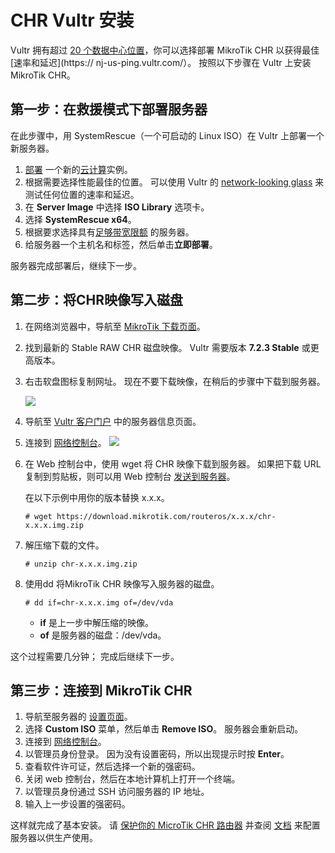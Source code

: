 # CHR Vultr 安装

Vultr 拥有超过 [20 个数据中心位置](https://www.vultr.com/features/datacenter-locations/)，你可以选择部署 MikroTik CHR 以获得最佳[速率和延迟](https:// nj-us-ping.vultr.com/）。
按照以下步骤在 Vultr 上安装 MikroTik CHR。

## 第一步：在救援模式下部署服务器

在此步骤中，用 SystemRescue（一个可启动的 Linux ISO）在 Vultr 上部署一个新服务器。

1. [部署](https://my.vultr.com/deploy/) 一个新的[云计算](https://www.vultr.com/products/cloud-compute/)实例。
2. 根据需要选择性能最佳的位置。 可以使用 Vultr 的 [network-looking glass](https://nj-us-ping.vultr.com/) 来测试任何位置的速率和延迟。
3. 在 **Server Image** 中选择 **ISO Library** 选项卡。
4. 选择 **SystemRescue x64**。
5. 根据要求选择具有[足够带宽限额](https://www.vultr.com/resources/faq/?query=bandwidth#bandwidthcalculation) 的服务器。
6. 给服务器一个主机名和标签，然后单击**立即部署**。

服务器完成部署后，继续下一步。

## 第二步：将CHR映像写入磁盘

1. 在网络浏览器中，导航至 [MikroTik 下载页面](https://mikrotik.com/download)。
2. 找到最新的 Stable RAW CHR 磁盘映像。 Vultr 需要版本 **7.2.3 Stable** 或更高版本。
3. 右击软盘图标复制网址。 现在不要下载映像，在稍后的步骤中下载到服务器。

    ![](https://help.mikrotik.com/docs/download/attachments/146997259/DownloadCHR.png?version=1&modificationDate=1662979208247&api=v2)
4. 导航至 [Vultr 客户门户](https://my.vultr.com/) 中的服务器信息页面。
5. 连接到 [网络控制台](https://www.vultr.com/docs/vultr-web-console-faq/)。
    ![](https://help.mikrotik.com/docs/download/attachments/146997259/ViewConsole.png?version=1&modificationDate=1662979233108&api=v2)
6. 在 Web 控制台中，使用 wget 将 CHR 映像下载到服务器。 如果把下载 URL 复制到剪贴板，则可以用 Web 控制台 [发送到服务器](https://www.vultr.com/docs/vultr-web-console-faq/)。

    在以下示例中用你的版本替换 x.x.x。

    `# wget https://download.mikrotik.com/routeros/x.x.x/chr-x.x.x.img.zip`

7. 解压缩下载的文件。

    `# unzip chr-x.x.x.img.zip`

8. 使用dd 将MikroTik CHR 映像写入服务器的磁盘。

    `# dd if=chr-x.x.x.img of=/dev/vda`

     - **if** 是上一步中解压缩的映像。
     - **of** 是服务器的磁盘：/dev/vda。

这个过程需要几分钟； 完成后继续下一步。

## 第三步：连接到 MikroTik CHR

1. 导航至服务器的 [设置页面](https://my.vultr.com/)。
2. 选择 **Custom ISO** 菜单，然后单击 **Remove ISO**。 服务器会重新启动。
3. 连接到 [网络控制台](https://www.vultr.com/docs/vultr-web-console-faq/)。
4. 以管理员身份登录。 因为没有设置密码，所以出现提示时按 **Enter**。
5. 查看软件许可证，然后选择一个新的强密码。
6. 关闭 web 控制台，然后在本地计算机上打开一个终端。
7. 以管理员身份通过 SSH 访问服务器的 IP 地址。
8. 输入上一步设置的强密码。

这样就完成了基本安装。 请 [保护你的 MicroTik CHR 路由器](https://wiki.mikrotik.com/wiki/Manual:Securing_Your_Router)  并查阅 [文档](https://help.mikrotik.com/docs/display/ROS/Getting+started) 来配置服务器以供生产使用。
